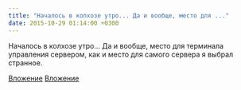 ```yaml
---
title: "Началось в колхозе утро... Да и вообще, место для ..."
date: 2015-10-29 01:14:00 +0300
---
```


Началось в колхозе утро... Да и вообще, место для терминала управления сервером, как и место для самого сервера я выбрал странное.


[Вложение](/assets/vk_photos/1/a-oB_xI_-aY.jpg)
[Вложение](https://vk.com/photo41076938_386594097)
